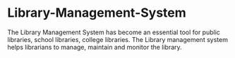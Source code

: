 # Library-Management-System
The Library Management System has become an essential tool for public libraries, school libraries, college libraries. The Library management system helps librarians to manage, maintain and monitor the library.
